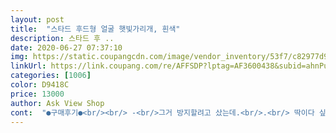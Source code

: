 ```yaml
---
layout: post 
title:  "스타드 후드형 얼굴 햇빛가리개, 흰색" 
description: 스타드 후 ..
date: 2020-06-27 07:37:10 
img: https://static.coupangcdn.com/image/vendor_inventory/53f7/c82977d9286357c0b123806f5bd0b4cd6e861f033f3099d7061e007af71b.jpg 
linkUrl: https://link.coupang.com/re/AFFSDP?lptag=AF3600438&subid=ahnPublicAsk&pageKey=1426284231&itemId=2465610030&vendorItemId=70459055072&traceid=V0-113-bb7293eb5b6eb728 
categories: [1006] 
color: D9418C 
price: 13000 
author: Ask View Shop 
cont:  "●구매후기●<br/><br/> -<br/>그거 방지할려고 샀는데.<br/>.<br/> 딱이다 싶네요.<br/>.<br/><br/>목뒤가 타는 것이 신경쓰여서 구입했는데.<br/>.<br/> 좋네요.<br/>.<br/><br/>목에 감고 나가고<br/>소재가 시원해서.<br/>.<br/> 목뒤도 시원하고.<br/>.<br/> 타는 것도 가려주고.<br/>.<br/><br/>손수건이나 뭐 이런 걸로 목 감는 것보다 훨씬 더 괜찮다 싶습니다.<br/>.<br/><br/>손수건처럼 목에 걸치고 다니다가<br/>얼굴에 뒤집어 써서 햇빛을 가리기보다.<br/>.<br/><br/>여름에 목뒤가 타면.<br/>.<br/><br/>오전에 운동할땐 목덮을만큼 접어 말아서<br/>오후에 운동할땐 후드처럼 쓰고있어요<br/>원단 가볍고  앎아서 덥지않아요.<br/>가지고있는 모자에 어디에 같이써도 잘어울리네요<br/>잘쓸게요<br/>저녁에 잠잘 때.<br/>.<br/> 목뒤가 따끔거리고.<br/>.<br/> 영 그렇잖아요.<br/>.<br/><br/>저는 블랙 구입했는데 흰색상으로 살짝 무늬가 있어  좋았구요.<br/>운동할때 볼이 기미가 생겨서 구입했는데 다 가려져서 좋구요.<br/>그냥 요아이만 써도 이뻐요.<br/>.<br/>저는 아주 만족합니당^^<br/>햇볕 강한곳 지날때 후드처럼 쓰면 될 것 같네요<br/>" 
---
```

